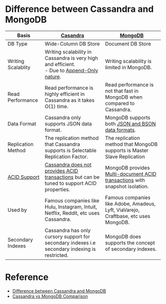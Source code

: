 
# Difference between Cassandra and MongoDB

| Basis                                                               | [Casandra](ApacheCasandra.md)                                                                                                                     | [MongoDB](MongoDB/Readme.md)                                                                                                      |
|---------------------------------------------------------------------|---------------------------------------------------------------------------------------------------------------------------------------------------|-----------------------------------------------------------------------------------------------------------------------------------|
| DB Type                                                             | Wide-Column DB Store                                                                                                                              | Document DB Store                                                                                                                 |
| Writing Scalablity                                                  | Writing scalability in Cassandra is very high and efficient. <br/>- Due to [Append-Only nature](../../0_SystemGlossaries/AppendOnlyDataStructure.md).         | Writing scalability is limited in MongoDB.                                                                                        |
| Read Performance                                                    | Read performance is highly efficient in Cassandra as it takes O(1) time.                                                                          | Read performance is not that fast in MongoDB when compared to Cassandra.                                                          |
| Data Format                                                         | Cassandra only supports JSON data format.                                                                                                         | MongoDB supports both [JSON and BSON data formats](https://www.mongodb.com/json-and-bson).                                        |
| Replication Method                                                  | The replication method that Cassandra supports is Selectable Replication Factor.                                                                  | The replication method that MongoDB supports is Master Slave Replication                                                          |
| [ACID Support](../../0_SystemGlossaries/ACIDPropertyTransaction.md) | [Cassandra does not provides ACID transactions](../../0_SystemGlossaries/ACIDPropertyTransaction.md) but can be tuned to support ACID properties. | MongoDB provides [Multi-document ACID transactions](../../0_SystemGlossaries/ACIDPropertyTransaction.md) with snapshot isolation. |
| Used by                                                             | Famous companies like Hulu, Instagram, Intuit, Netflix, Reddit, etc uses Cassandra.                                                               | Famous companies like Adobe, Amadeus, Lyft, ViaVarejo, Craftbase, etc uses MongoDB.                                               |
| Secondary Indexes                                                   | Cassandra has only cursory support for secondary indexes i.e secondary indexing is restricted.                                                    | MongoDB does supports the concept of secondary indexes.                                                                           |

# Reference
- [Difference between Cassandra and MongoDB](https://www.geeksforgeeks.org/difference-between-cassandra-and-mongodb/)
- [Cassandra vs MongoDB Comparison](https://www.mongodb.com/compare/cassandra-vs-mongodb)